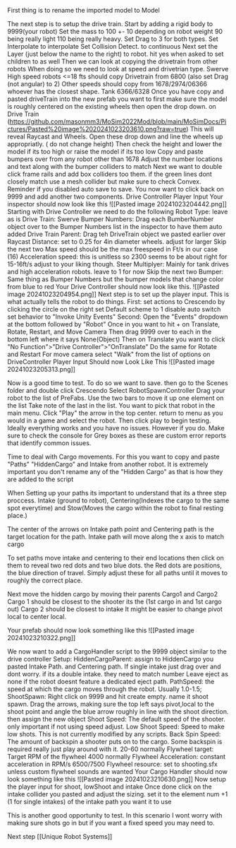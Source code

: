 First thing is to rename the imported model to Model

The next step is to setup the drive train.
	Start by adding a rigid body to 9999(your robot)
	Set the mass to 100 +- 10 depending on robot weight 90 being really light 110 being really heavy.
	Set Drag to 3 for both types.
	Set Interpolate to interpolate
	Set Collision Detect. to continuous
	Next set the Layer (just below the name to the right) to robot. hit yes when asked to set children to as well
	Then we can look at copying the drivetrain from other robots
	When doing so we need to look at speed and drivetrian type.
	Swerve
		High speed robots <=18 fts should copy Drivetrain from 6800 (also set Drag (not angular) to 2)
		Other speeds should copy from 1678/2974/06366 whoever has the closest shape.
	Tank
		6366/6328
	Once you have copy and pasted driveTrain into the new prefab you want to first make sure the model is roughly centered on the existing wheels then open the drop down. on Drive Train
	 (https://github.com/masonmm3/MoSim2022Mod/blob/main/MoSimDocs/Pictures/Pasted%20image%2020241023203610.png?raw=true)
	This will reveal Raycast and Wheels. Open these drop down and line the wheels up appropriatly. ( do not change height)
	Then check the height and lower the model if its too high or raise the model if its too low
	Copy and paste bumpers over from any robot other than 1678
	Adjust the number locations and text along with the bumper colliders to match
	Next we want to double click frame rails and add box colliders too them. if the green lines dont closely match use a mesh collider but make sure to check Convex.
	Reminder if you disabled auto save to save.
	You now want to click back on 9999 and add another two components.
		Drive Controller
		Player Input
	Your inspector should now look like this
	![[Pasted image 20241023204442.png]]
	Starting with Drive Controller we need to do the following
		Robot Type: leave as is
		Drive Train: Swerve
		Bumper Numbers: Drag each BumberNumber object over to the Bumper Numbers list in the inspector to have them auto added
		Drive Train Parent: Drag teh DriveTrain object we pasted earlier over
		Raycast Distance: set to 0.25 for 4in diameter wheels. adjust for larger
		Skip the next two
		Max speed should be the max freespeed in Ft/s in our case (16)
		Acceleration speed: this is unitless so 2300 seems to be about right for 15-16ft/s adjust to your liking though.
		Steer Multiplyer: Mainly for tank drives and high acceleration robots. leave to 1 for now
		Skip the next two
		Bumper: Same thing as Bumper Numbers but the bumper models that change color from blue to red
	Your Drive Controller should now look like this.
	![[Pasted image 20241023204954.png]]
	Next step is to set up the player input. This is what actually tells the robot to do things.
	 First:
		 set actions to Crescendo by clicking the circle on the right
		 set Default scheme to 1
		 disable auto switch
		 set behavior to "Invoke Unity Events"
	Second:
		Open the "Events" dropdown at the bottom followed by "Robot"
		Once in you want to hit + on Translate, Rotate, Restart, and Move Camera
		Then drag 9999 over to each in the bottom left where it says None(Object)
		Then on Translate you want to click "No Function">"Drive Controller">"OnTranslate"
		Do the same for Rotate and Restart
		For move camera select "Walk" from the list of options on DriveController
	Player Input Should now Look Like This
	![[Pasted image 20241023205313.png]]

Now is a good time to test.
	To do so we want to save. then go to the Scenes folder and double click Crescendo
	Select RobotSpawnController
	Drag your robot to the list of PreFabs.
	Use the two bars to move it up one element on the list
	Take note of the last in the list. You want to pick that robot in the main menu.
	Click "Play" the arrow in the top center.
	return to menu as you would in a game and select the robot. Then click play to begin testing.
	Ideally everything works and you have no issues. However if you do. Make sure to check the console for Grey boxes as these are custom error reports that identify common issues.

Time to deal with Cargo movements.
	For this you want to copy and paste "Paths" "HiddenCargo" and Intake from another robot. It is extremely important you don't rename any of the "Hidden Cargo" as that is how they are added to the script

When Setting up your paths its important to understand that its a three step proccess. Intake (ground to robot), Centering(Indexes the cargo to the same spot everytime) and Stow(Moves the cargo within the robot to final resting place.)

The center of the arrows on Intake path point and Centering path is the target location for the path. Intake path will move along the x axis to match cargo

To set paths move intake and centering to their end locations then click on them to reveal two red dots and two blue dots. the Red dots are positions, the blue direction of travel. Simply adjust these for all paths until it moves to roughly the correct place.

Next move the hidden cargo by moving their parents Cargo1 and Cargo2
Cargo 1 should be closest to the shooter its the (1st cargo in and 1st cargo out)
Cargo 2 should be closest to intake It might be easier to change pivot local to center local.

Your prefab should now look something like this
![[Pasted image 20241023210322.png]]

We now want to add a CargoHandler script to the 9999 object similar to the drive controller
Setup:
	HiddenCargoParent: assign to HiddenCargo you pasted
	Intake Path. and Centering path. If single intake just drag over and dont worry. if its a double intake. they need to match number
	Leave eject as none if the robot doesnt feature a dedicated eject path.
	PathSpeed: the speed at which the cargo moves through the robot. Usually 1.0-1.5;
	ShootSpawn: Right click on 9999 and hit create empty. name it shoot spawn. Drag the arrows, making sure the top left says pivot,local to the shoot point and angle the blue arrow roughly in line with the shoot direction. then assign the new object
	Shoot Speed: The default speed of the shooter. only important if not using speed adjust.
	Low Shoot Speed: Speed to make low shots. This is not currently modified by any scripts.
	Back Spin Speed: The amount of backspin a shooter puts on to the cargo. Some backspin is required really just play around with it. 20-60 normally
	Flywheel target: Target RPM of the flywheel 4000 normally
	Flywheel Acceleration: constant acceleration in RPM/s 6500/7500
	Flywheel resource: set to shooting.sfx unless custom flywheel sounds are wanted
Your Cargo Handler should now look something like this 
![[Pasted image 20241023210630.png]]
Now setup the player input for shoot, lowShoot and intake
	Once done click on the intake collider you pasted and adjust the sizing. set it to the element num +1 (1 for single intakes) of the intake path you want it to use

This is another good opportunity to test.
	In this scenario I wont worry with making sure shots go in but if you want a fixed speed you may need to.

Next step
[[Unique Robot Systems]]
